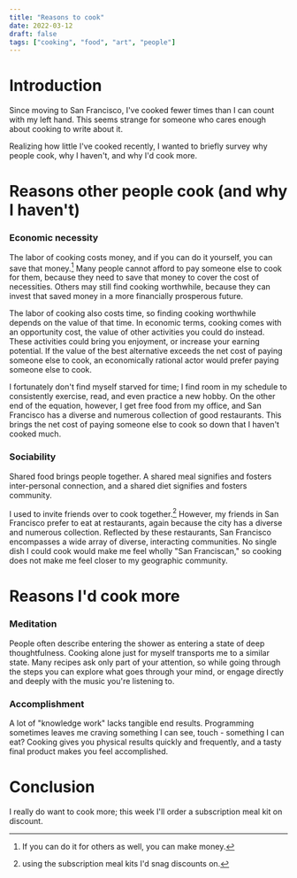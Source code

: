 ```yaml
---
title: "Reasons to cook"
date: 2022-03-12
draft: false
tags: ["cooking", "food", "art", "people"]
---
```

# Introduction
Since moving to San Francisco, I've cooked fewer times than I can count with my left hand. This seems strange for someone who cares enough about cooking to write about it.

Realizing how little I've cooked recently, I wanted to briefly survey why people cook, why I haven't, and why I'd cook more.
# Reasons other people cook (and why I haven't)
### Economic necessity
The labor of cooking costs money, and if you can do it yourself, you can save that money.[^1] Many people cannot afford to pay someone else to cook for them, because they need to save that money to cover the cost of necessities. Others may still find cooking worthwhile, because they can invest that saved money in a more financially prosperous future.
[^1]: If you can do it for others as well, you can make money.

The labor of cooking also costs time, so finding cooking worthwhile depends on the value of that time. In economic terms, cooking comes with an opportunity cost, the value of other activities you could do instead. These activities could bring you enjoyment, or increase your earning potential. If the value of the best alternative exceeds the net cost of paying someone else to cook, an economically rational actor would prefer paying someone else to cook.

I fortunately don't find myself starved for time; I find room in my schedule to consistently exercise, read, and even practice a new hobby. On the other end of the equation, however, I get free food from my office, and San Francisco has a diverse and numerous collection of good restaurants. This brings the net cost of paying someone else to cook so down that I haven't cooked much.
### Sociability
Shared food brings people together. A shared meal signifies and fosters inter-personal connection, and a shared diet signifies and fosters community.

I used to invite friends over to cook together.[^2] However, my friends in San Francisco prefer to eat at restaurants, again because the city has a diverse and numerous collection. Reflected by these restaurants, San Francisco encompasses a wide array of diverse, interacting communities. No single dish I could cook would make me feel wholly "San Franciscan," so cooking does not make me feel closer to my geographic community.
[^2]: using the subscription meal kits I'd snag discounts on.
# Reasons I'd cook more
### Meditation
People often describe entering the shower as entering a state of deep thoughtfulness. Cooking alone just for myself transports me to a similar state. Many recipes ask only part of your attention, so while going through the steps you can explore what goes through your mind, or engage directly and deeply with the music you're listening to. 
### Accomplishment
A lot of "knowledge work" lacks tangible end results. Programming sometimes leaves me craving something I can see, touch - something I can eat? Cooking gives you physical results quickly and frequently, and a tasty final product makes you feel accomplished.
# Conclusion
I really do want to cook more; this week I'll order a subscription meal kit on discount.

